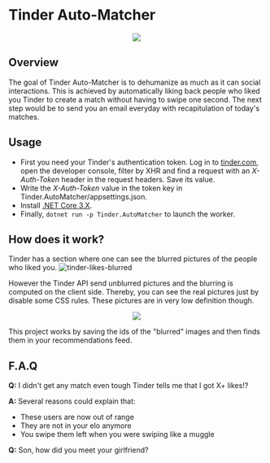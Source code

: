# Tinder Auto-Matcher

<p align="center"><img src="https://user-images.githubusercontent.com/9092290/68332558-53ac7080-00d7-11ea-920c-aea6b49972e7.png"></p>

## Overview
The goal of Tinder Auto-Matcher is to dehumanize as much as it can social interactions. This is achieved by automatically
liking back people who liked you Tinder to create a match without having to swipe one second. The next step would be to
send you an email everyday with recapitulation of today's matches.

## Usage
- First you need your Tinder's authentication token. Log in to [tinder.com](https://tinder.com), open the developer console, filter by XHR
  and find a request with an _X-Auth-Token_ header in the request headers. Save its value.
- Write the _X-Auth-Token_ value in the token key in Tinder.AutoMatcher/appsettings.json.
- Install [.NET Core 3.X](https://dotnet.microsoft.com/download).
- Finally, `dotnet run -p Tinder.AutoMatcher` to launch the worker.

## How does it work?
Tinder has a section where one can see the blurred pictures of the people who liked you.
![tinder-likes-blurred](https://user-images.githubusercontent.com/9092290/68334140-42189800-00da-11ea-85aa-bcf4ea8392d3.jpg)

However the Tinder API send unblurred pictures and the blurring is computed on the client side.
Thereby, you can see the real pictures just by disable some CSS rules. These pictures are in very low definition though.
<p align="center"><img src="https://user-images.githubusercontent.com/9092290/68334139-42189800-00da-11ea-976d-8a786a783e35.jpg"></p>

This project works by saving the ids of the "blurred" images and then finds them in your recommendations feed.

## F.A.Q
**Q:** I didn't get any match even tough Tinder tells me that I got X+ likes!?

**A:** Several reasons could explain that:
- These users are now out of range
- They are not in your elo anymore
- You swipe them left when you were swiping like a muggle


**Q:** Son, how did you meet your girlfriend?
